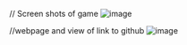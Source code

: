 // Screen shots of game 
![image](https://github.com/TLpaul/Python-game-application-using-Tkinter/assets/101278914/abb883f0-a65a-4bf6-8806-cceed9eeeaec)

//webpage and view of link to github
![image](https://github.com/TLpaul/Python-game-application-using-Tkinter/assets/101278914/3ba5051a-ba25-4a6e-9d27-7ad8be248e24)
